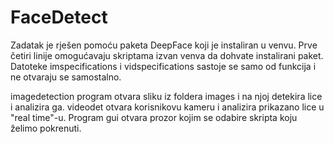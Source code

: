 # FaceDetect

Zadatak je rješen pomoću paketa DeepFace koji je instaliran u venvu. Prve četiri linije omogućavaju skriptama izvan venva da dohvate instalirani paket.
Datoteke imspecifications i vidspecifications sastoje se samo od funkcija i ne otvaraju se samostalno. 

imagedetection program otvara sliku iz foldera images i na njoj detekira lice i analizira ga. videodet otvara korisnikovu kameru i analizira prikazano lice u "real time"-u.
Program gui otvara prozor kojim se odabire skripta koju želimo pokrenuti.
